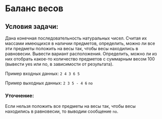 # Баланс весов
## Условия задачи:
Дана конечная последовательность натуральных чисел. Считая их массами имеющихся в наличии предметов, определить, можно ли все эти предметы положить на весы так, чтобы весы находились в равновесии. Вывести вариант расположения. Определить, можно ли из них отобрать какое-то количество предметов с суммарным весом 100 (вывести yes или no, в зависимости от результата).

Пример входных данных: `2 4 3 6 5`

Пример выходных данных: `2 3 5 - 4 6` `no`
### Уточнение:
Если нельзя положить все предметы на весы так, чтобы весы находились в равновесии, то выводим сообщение `no`.
